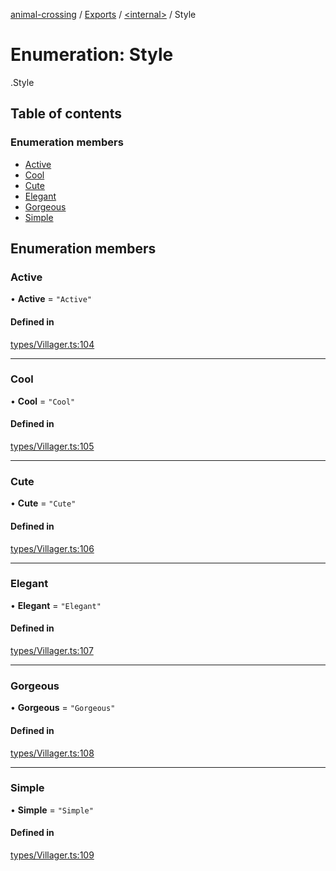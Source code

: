 [animal-crossing](../README.md) / [Exports](../modules.md) / [<internal\>](../modules/internal_.md) / Style

# Enumeration: Style

[<internal>](../modules/internal_.md).Style

## Table of contents

### Enumeration members

- [Active](internal_.Style-1.md#active)
- [Cool](internal_.Style-1.md#cool)
- [Cute](internal_.Style-1.md#cute)
- [Elegant](internal_.Style-1.md#elegant)
- [Gorgeous](internal_.Style-1.md#gorgeous)
- [Simple](internal_.Style-1.md#simple)

## Enumeration members

### Active

• **Active** = `"Active"`

#### Defined in

[types/Villager.ts:104](https://github.com/Norviah/animal-crossing/blob/d6e407b/module/types/Villager.ts#L104)

___

### Cool

• **Cool** = `"Cool"`

#### Defined in

[types/Villager.ts:105](https://github.com/Norviah/animal-crossing/blob/d6e407b/module/types/Villager.ts#L105)

___

### Cute

• **Cute** = `"Cute"`

#### Defined in

[types/Villager.ts:106](https://github.com/Norviah/animal-crossing/blob/d6e407b/module/types/Villager.ts#L106)

___

### Elegant

• **Elegant** = `"Elegant"`

#### Defined in

[types/Villager.ts:107](https://github.com/Norviah/animal-crossing/blob/d6e407b/module/types/Villager.ts#L107)

___

### Gorgeous

• **Gorgeous** = `"Gorgeous"`

#### Defined in

[types/Villager.ts:108](https://github.com/Norviah/animal-crossing/blob/d6e407b/module/types/Villager.ts#L108)

___

### Simple

• **Simple** = `"Simple"`

#### Defined in

[types/Villager.ts:109](https://github.com/Norviah/animal-crossing/blob/d6e407b/module/types/Villager.ts#L109)
